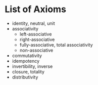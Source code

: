 # List of Axioms

- identity, neutral, unit
- associativity
  - left-associative
  - right-associative
  - fully-associative, total associativity
  - non-associative
- commutativity
- idempotency
- invertibility, inverse
- closure, totality
- distributivity
